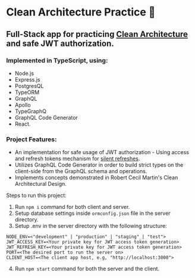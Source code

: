 #  Clean Architecture Practice 🧼

## Full-Stack app for practicing <a href="https://blog.cleancoder.com/uncle-bob/2012/08/13/the-clean-architecture.html" target="_blank">Clean Architecture</a> and safe JWT authorization.

### Implemented in TypeScript, using: 
* Node.js
* Express.js
* PostgresQL
* TypeORM
* GraphQL
* Apollo
* TypeGraphQ
* GraphQL Code Generator
* React.

### Project Features:
- An implementation for safe usage of JWT authorization - Using access and refresh tokens mechanism for <a href="https://hasura.io/blog/best-practices-of-using-jwt-with-graphql/#silent_refresh" target="_blank">silent refreshes</a>.
- Utilizes GraphQL Code Generator in order to build strict types on the client-side from the GraphQL schema and operations.
- Implements concepts demonstrated in Robert Cecil Martin's Clean Architectural Design.

Steps to run this project:

1. Run `npm i` command for both client and server.
2. Setup database settings inside `ormconfig.json` file in the server directory.
3. Setup .env in the server directory with the following structure:
```
NODE_ENV=<"development" | "production" | "staging" | "test">
JWT_ACCESS_KEY=<Your private key for JWT access token generation>
JWT_REFRESH_KEY=<Your private key for JWT access token generation>
PORT=<The desired port to run the server on>
CLIENT_HOST=<The client app host, e.g, "http://localhost:3000">
```
4. Run `npm start` command for both the server and the client.
